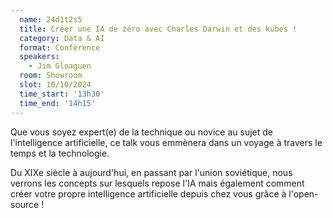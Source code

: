 ```yaml
---
  name: 24d1t2s5
  title: Créer une IA de zéro avec Charles Darwin et des kubes !
  category: Data & AI
  format: Conférence
  speakers: 
    - Jim Gloaguen
  room: Showroom
  slot: 10/10/2024
  time_start: '13h30'
  time_end: '14h15'
---
```

Que vous soyez expert(e) de la technique ou novice au sujet de l'intelligence artificielle, ce talk vous emmènera dans un voyage à travers le temps et la technologie.

Du XIXe siècle à aujourd'hui, en passant par l'union soviétique, nous verrons les concepts sur lesquels repose l'IA mais également comment créer votre propre intelligence artificielle depuis chez vous grâce à l'open-source !

